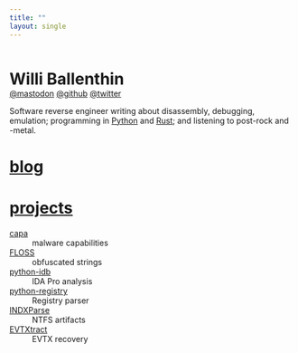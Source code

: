 ```yaml
---
title: ""
layout: single
---
```


<style>
  main.container {
    padding-top: 0;
    font-family: var(--pico-font-family-sans-serif);
    max-width: 48em;
  }

  h1 {
    --pico-font-family: var(--pico-font-family-sans-serif);
  }
</style>

<div style="width: 100%; display: flex; flex-flow: row wrap;">
  <div style="flex-basis: 18em; flex-grow: 0; flex-shrink: 0; margin-bottom: 1em;">
    <h1 id="title" style="margin-bottom: 0px; color: var(--main-highlight-color);">
      Willi Ballenthin
    </h1>
    <span id="me-links">
      <a rel="me" href="https://mastodon.social/@williballenthin">@mastodon</a>
      <a rel="me" href="https://github.com/williballenthin">@github</a>
      <a rel="me" href="https://twitter.com/williballenthin">@twitter</a>
      <style>
        #me-links a {
          color: var(--main-decoration-color);
        }
      </style>
    </span>
  </div>
  <div style="flex-basis: 24em; flex-grow: 1; flex-shrink: 1;">
    Software reverse engineer writing about disassembly, debugging, emulation;
    programming in <a href="./tags/python">Python</a> and <a href="./tags/rust">Rust</a>;
    and listening to post-rock and -metal.
  </div>
</div>

<div style="margin-top: 2em;">
<div>
  <h1>
    <a href="./posts/">blog</a>
  </h1>
</div>

<div>
  <h1>
    <a href="https://github.com/williballenthin/">projects</a>
  </h1>
  <dl>
  <dt><a href="https://github.com/mandiant/capa">capa</a></dt>
  <dd>malware capabilities</dd>

  <dt><a href="https://github.com/mandiant/flare-floss">FLOSS</a></dt>
  <dd>obfuscated strings</dd>

  <dt><a href="https://github.com/williballenthin/python-idb">python-idb</a></dt>
  <dd>IDA Pro analysis</dd>

  <dt><a href="https://github.com/williballenthin/python-registry">python-registry</a></dt>
  <dd>Registry parser</dd>

  <dt><a href="https://github.com/williballenthin/INDXParse">INDXParse</a></dt>
  <dd>NTFS artifacts</dd>

  <dt><a href="https://github.com/williballenthin/EVTXtract">EVTXtract</a></dt>
  <dd>EVTX recovery</dd>
  </dl>
</div>
</div>

